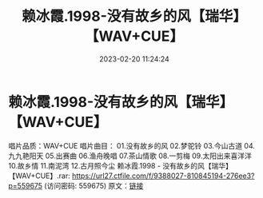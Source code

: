 ﻿---
title: 赖冰霞.1998-没有故乡的风【瑞华】【WAV+CUE】
date: 2023-02-20 11:24:24
categories: WAV车载音乐、镜像
tags: 华语中文
---
# 赖冰霞.1998-没有故乡的风【瑞华】【WAV+CUE】

唱片品质：WAV+CUE
唱片曲目：
01.没有故乡的风
02.梦驼铃
03.今山古道
04.九九艳阳天
05.出赛曲
06.渔舟晚唱
07.茶山情歌
08.一剪梅
09.太阳出来喜洋洋
10.故乡情
11.南泥湾
12.古月照今尘
赖冰霞.1998 - 没有故乡的风【瑞华】【WAV+CUE】.rar: https://url27.ctfile.com/f/9388027-810845194-276ee3?p=559675
(访问密码: 559675)
原文：[链接](https://blog.sina.com.cn/s/blog_1647c7e76010310un.html)